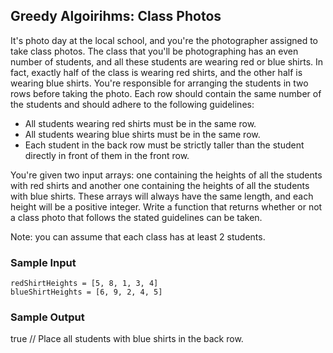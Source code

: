 ## Greedy Algoirihms: Class Photos

It's photo day at the local school, and you're the photographer assigned to
take class photos. The class that you'll be photographing has an even number
of students, and all these students are wearing red or blue shirts. In fact,
exactly half of the class is wearing red shirts, and the other half is wearing
blue shirts. You're responsible for arranging the students in two rows before
taking the photo. Each row should contain the same number of the students and
should adhere to the following guidelines:


* All students wearing red shirts must be in the same row.
* All students wearing blue shirts must be in the same row.
* Each student in the back row must be strictly taller than the student
directly in front of them in the front row.


You're given two input arrays: one containing the heights of all the students
with red shirts and another one containing the heights of all the students
with blue shirts. These arrays will always have the same length, and each
height will be a positive integer. Write a function that returns whether or
not a class photo that follows the stated guidelines can be taken.

Note: you can assume that each class has at least 2 students.

### Sample Input

```
redShirtHeights = [5, 8, 1, 3, 4]
blueShirtHeights = [6, 9, 2, 4, 5]
```

### Sample Output
true // Place all students with blue shirts in the back row.</span>

